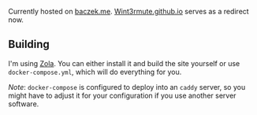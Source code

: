 Currently hosted on [baczek.me](https://baczek.me).
[Wint3rmute.github.io](https://wint3rmute.github.io) serves as a redirect now.

## Building

I'm using [Zola](https://www.getzola.org/). You can either install it and build the site
yourself or use `docker-compose.yml`, which will do everything for you.

*Note*: `docker-compose` is configured to deploy into an `caddy` server, so you might have to adjust
it for your configuration if you use another server software.
